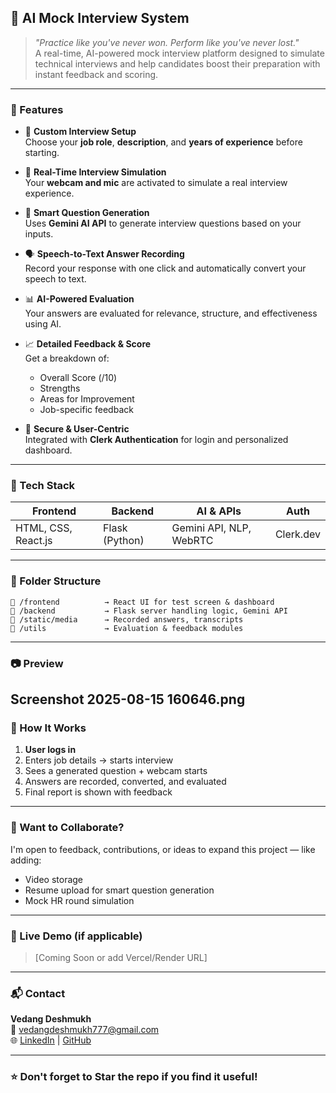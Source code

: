 ## 💼 AI Mock Interview System

> *"Practice like you've never won. Perform like you've never lost."*  
> A real-time, AI-powered mock interview platform designed to simulate technical interviews and help candidates boost their preparation with instant feedback and scoring.

---

### 🚀 Features

- 🎯 **Custom Interview Setup**  
  Choose your **job role**, **description**, and **years of experience** before starting.

- 🎤 **Real-Time Interview Simulation**  
  Your **webcam and mic** are activated to simulate a real interview experience.

- 🤖 **Smart Question Generation**  
  Uses **Gemini AI API** to generate interview questions based on your inputs.

- 🗣️ **Speech-to-Text Answer Recording**  
  Record your response with one click and automatically convert your speech to text.

- 📊 **AI-Powered Evaluation**  
  Your answers are evaluated for relevance, structure, and effectiveness using AI.

- 📈 **Detailed Feedback & Score**  
  Get a breakdown of:
  - Overall Score (/10)
  - Strengths
  - Areas for Improvement
  - Job-specific feedback

- 🔐 **Secure & User-Centric**  
  Integrated with **Clerk Authentication** for login and personalized dashboard.

---

### 🧠 Tech Stack

| Frontend            | Backend          | AI & APIs               | Auth         |
|---------------------|------------------|--------------------------|--------------|
| HTML, CSS, React.js | Flask (Python)   | Gemini API, NLP, WebRTC | Clerk.dev    |

---

### 📂 Folder Structure

```
📁 /frontend          → React UI for test screen & dashboard  
📁 /backend           → Flask server handling logic, Gemini API  
📁 /static/media      → Recorded answers, transcripts  
📁 /utils             → Evaluation & feedback modules  
```

---

### 📷 Preview

Screenshot 2025-08-15 160646.png
---

### 📌 How It Works

1. **User logs in**
2. Enters job details → starts interview
3. Sees a generated question + webcam starts
4. Answers are recorded, converted, and evaluated
5. Final report is shown with feedback

---

### 🤝 Want to Collaborate?

I'm open to feedback, contributions, or ideas to expand this project — like adding:
- Video storage
- Resume upload for smart question generation
- Mock HR round simulation

---

### 🔗 Live Demo (if applicable)
> [Coming Soon or add Vercel/Render URL]

---

### 📬 Contact

**Vedang Deshmukh**  
📧 vedangdeshmukh777@gmail.com  
🌐 [LinkedIn](https://www.linkedin.com/in/vedang-deshmukh-249730249) | [GitHub](https://github.com/vedang18200)

---

### ⭐️ Don't forget to Star the repo if you find it useful!
